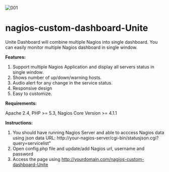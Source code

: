 ![001](https://user-images.githubusercontent.com/38825400/119232364-a24b1f80-bb42-11eb-8403-dc9603c93bfc.jpg)
# nagios-custom-dashboard-Unite
Unite Dashboard will combine multiple Nagios into single dashboard. You can easily monitor multiple Nagios dashboard in single window. 

**Features:**

1. Support multiple Nagios Application and display all servers status in single window.
2. Shows number of up/down/warning hosts.
3. Audio alert for any change in the service status. 
4. Responsive design
5. Easy to customize.

**Requirements:**

Apache 2.4, PHP >= 5.3, Nagios Core Version >= 4.1.1 

**Instructions:**
1. You should have running Nagios Server and able to acccess Nagios data using json data URL: http://your-nagios-server/cgi-bin/statusjson.cgi?query=servicelist"
2. Open config.php file and update/add Nagios url, username and password
3. Access the page using http://yourdomain.com/nagios-custom-dashboard-Unite
